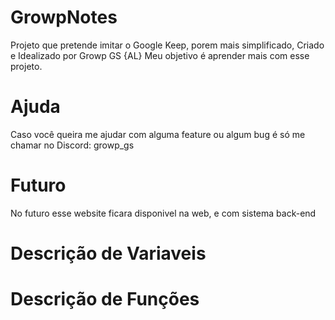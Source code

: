 # GrowpNotes
Projeto que pretende imitar o Google Keep, porem mais simplificado, Criado e Idealizado por Growp GS {AL}
Meu objetivo é aprender mais com esse projeto.

# Ajuda
Caso você queira me ajudar com alguma feature ou algum bug é só me chamar no Discord: growp_gs

# Futuro
No futuro esse website ficara disponivel na web, e com sistema back-end

# Descrição de Variaveis


# Descrição de Funções
